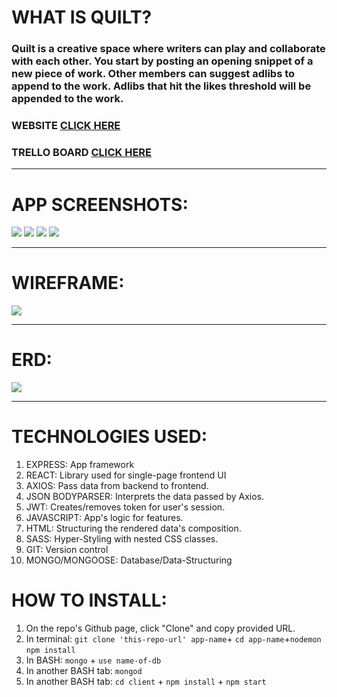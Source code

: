 # WHAT IS QUILT?
### Quilt is a creative space where writers can play and collaborate with each other. You start by posting an opening snippet of a new piece of work. Other members can suggest adlibs to append to the work. Adlibs that hit the likes threshold will be appended to the work.

### WEBSITE [CLICK HERE](https://thawing-chamber-96146.herokuapp.com/story/5b5fa24179dff6001453dd94) 
### TRELLO BOARD [CLICK HERE](https://trello.com/invite/b/WihFSWBB/00a8a2297f6985318f147c990396f19d/p4-quilt) 

---
# APP SCREENSHOTS:
![](https://i.imgur.com/eKhVqlK.png)
![](https://i.imgur.com/CgtpWdN.png)
![](https://i.imgur.com/TIW0Tb4.png)
![](https://i.imgur.com/H6kkEM0.png)

---
# WIREFRAME:
![](https://i.imgur.com/syShzZz.png)

--- 

# ERD: 
![](https://i.imgur.com/zDN4vYz.png)

---

# TECHNOLOGIES USED:
1. EXPRESS: App framework
2. REACT: Library used for single-page frontend UI
3. AXIOS: Pass data from backend to frontend.
4. JSON BODYPARSER: Interprets the data passed by Axios.
5. JWT: Creates/removes token for user's session.
6. JAVASCRIPT: App's logic for features.
7. HTML: Structuring the rendered data's composition.
8. SASS: Hyper-Styling with nested CSS classes.
9. GIT: Version control
10. MONGO/MONGOOSE: Database/Data-Structuring

# HOW TO INSTALL:
1. On the repo's Github page, click "Clone" and copy provided URL.
2. In terminal: `git clone 'this-repo-url' app-name`+
`cd app-name`+`nodemon`
`npm install`
3. In BASH: `mongo` + `use name-of-db`
4. In another BASH tab: `mongod`
5. In another BASH tab: `cd client` + `npm install` + `npm start`